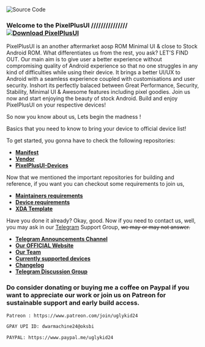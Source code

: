 ![Source Code](https://i.imgur.com/WdaXqHe.png)

### Welcome to the PixelPlusUI /////////////// [![Download PixelPlusUI](https://img.shields.io/sourceforge/dt/pixelplusui-project.svg)](https://ppui.site/download)

PixelPlusUI is an another aftermarket aosp ROM Minimal UI & close to Stock Android ROM. What differentiates us from the rest, you ask? LET'S FIND OUT. Our main aim is to give user a better experience without compromising quality of Android experience so that no one struggles in any kind of difficulties while using their device. It brings a better UI/UX to Android with a seamless experience coupled with customisations and user security. Inshort its perfectly balaced between Great Performance, Security, Stability, Minimal UI & Awesome features including pixel goodies. Join us now and start enjoying the beauty of stock Android. Build and enjoy PixelPlusUI on your respective devices!

So now you know about us, Lets begin the madness !

Basics that you need to know to bring your device to official device list!

To get started, you gonna have to check the following repositories:

* [**Manifest**](https://github.com/PixelPlusUI/manifest)
* [**Vendor**](https://github.com/PixelPlusUI/vendor_aosp)
* [**PixelPlusUI-Devices**](https://github.com/PixelPlusUI-Devices)

Now that we mentioned the important repositories for building and reference, if you want you can checkout some requirements to join us, 

* [**Maintainers requirements**](https://github.com/PixelPlusUI/Documentation/blob/tiramisu/maintainers_requirements.md)
* [**Device requirements**](https://github.com/PixelPlusUI/Documentation/blob/tiramisu/device_requirements.md)
* [**XDA Template**](https://raw.githubusercontent.com/PixelPlusUI/Documentation/tiramisu/ppui_xda.txt)

Have you done it already? Okay, good. Now if you need to contact us, well, you may ask in our [Telegram](https://t.me/ppuichat) Support Group, ~~we may or may not answer.~~

 * [**Telegram Announcements Channel**](https://t.me/ppuich)
 * [**Our OFFICIAL Website**](https://ppui.site/)
 * [**Our Team**](https://ppui.site/team)
 * [**Currently supported devices**](https://ppui.site/download)
 * [**Changelog**](https://ppui.site/changelog)
 * [**Telegram Discussion Group**](https://t.me/ppuichat)

### Do consider donating or buying me a coffee on Paypal if you want to appreciate our work or join us on Patreon for sustainable support and early build access.

```bash
Patreon : https://www.patreon.com/join/uglykid24
```
```bash
GPAY UPI ID: dwarmachine24@oksbi
```
```bash
PAYPAL: https://www.paypal.me/uglykid24
```


